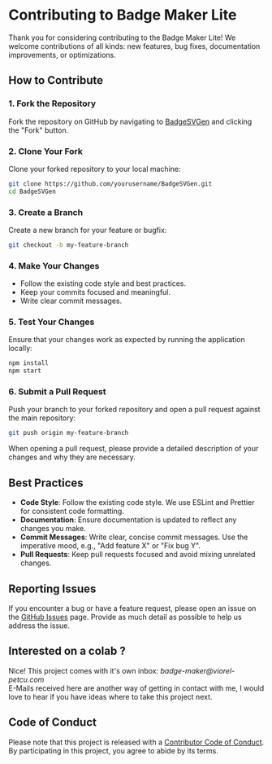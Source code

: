 # Contributing to Badge Maker Lite

Thank you for considering contributing to the Badge Maker Lite! We welcome contributions of all kinds: new features, bug fixes, documentation improvements, or optimizations.

## How to Contribute

### 1. Fork the Repository

Fork the repository on GitHub by navigating to [BadgeSVGen](https://github.com/realvorl/BadgeSVGen) and clicking the "Fork" button.

### 2. Clone Your Fork

Clone your forked repository to your local machine:

```bash
git clone https://github.com/yourusername/BadgeSVGen.git
cd BadgeSVGen
```

### 3. Create a Branch

Create a new branch for your feature or bugfix:

```bash
git checkout -b my-feature-branch
```

### 4. Make Your Changes

- Follow the existing code style and best practices.
- Keep your commits focused and meaningful.
- Write clear commit messages.

### 5. Test Your Changes

Ensure that your changes work as expected by running the application locally:

```bash
npm install
npm start
```

### 6. Submit a Pull Request

Push your branch to your forked repository and open a pull request against the main repository:

```bash
git push origin my-feature-branch
```

When opening a pull request, please provide a detailed description of your changes and why they are necessary.

## Best Practices

- **Code Style**: Follow the existing code style. We use ESLint and Prettier for consistent code formatting.
- **Documentation**: Ensure documentation is updated to reflect any changes you make.
- **Commit Messages**: Write clear, concise commit messages. Use the imperative mood, e.g., "Add feature X" or "Fix bug Y".
- **Pull Requests**: Keep pull requests focused and avoid mixing unrelated changes.

## Reporting Issues

If you encounter a bug or have a feature request, please open an issue on the [GitHub Issues](https://github.com/realvorl/BadgeSVGen/issues) page. Provide as much detail as possible to help us address the issue.

## Interested on a colab ?

Nice! This project comes with it's own inbox: _badge-maker@viorel-petcu.com_  
E-Mails received here are another way of getting in contact with me, I would love to hear if you have ideas where to take this project next. 

## Code of Conduct

Please note that this project is released with a [Contributor Code of Conduct](CODE_OF_CONDUCT.md). By participating in this project, you agree to abide by its terms.
